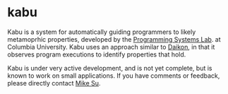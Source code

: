 kabu
====
Kabu is a system for automatically guiding programmers to likely metamoprhic properties, developed by the [Programming Systems Lab](http://psl.cs.columbia.edu). at Columbia University. Kabu uses an approach similar to [Daikon](http://plse.cs.washington.edu/daikon/), in that it observes program executions to identify properties that hold.

Kabu is under very active development, and is not yet complete, but is known to work on small applications. If you have comments or feedback, please directly contact [Mike Su](mailto:mikefhsu@cs.columbia.edu).
